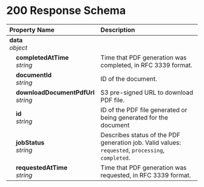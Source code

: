 # 200 Response Schema
| Property Name | Description |
| :------------ | :---------- |
| **data**<br/>_object_ |  |
| **&nbsp;&nbsp;&nbsp;&nbsp;completedAtTime**<br/>_&nbsp;&nbsp;&nbsp;&nbsp;string_ | Time that PDF generation was completed, in RFC 3339 format. |
| **&nbsp;&nbsp;&nbsp;&nbsp;documentId**<br/>_&nbsp;&nbsp;&nbsp;&nbsp;string_ | ID of the document. |
| **&nbsp;&nbsp;&nbsp;&nbsp;downloadDocumentPdfUrl**<br/>_&nbsp;&nbsp;&nbsp;&nbsp;string_ | S3 pre-signed URL to download PDF file. |
| **&nbsp;&nbsp;&nbsp;&nbsp;id**<br/>_&nbsp;&nbsp;&nbsp;&nbsp;string_ | ID of the PDF file generated or being generated for the document |
| **&nbsp;&nbsp;&nbsp;&nbsp;jobStatus**<br/>_&nbsp;&nbsp;&nbsp;&nbsp;string_ | Describes status of the PDF generation job. Valid values: `requested`, `processing`, `completed`. |
| **&nbsp;&nbsp;&nbsp;&nbsp;requestedAtTime**<br/>_&nbsp;&nbsp;&nbsp;&nbsp;string_ | Time that PDF generation was requested, in RFC 3339 format. |
